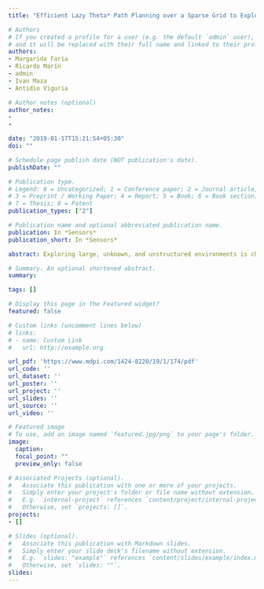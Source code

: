 ```yaml
---
title: "Efficient Lazy Theta* Path Planning over a Sparse Grid to Explore Large 3D Volumes with a Multirotor UAV"

# Authors
# If you created a profile for a user (e.g. the default `admin` user), write the username (folder name) here 
# and it will be replaced with their full name and linked to their profile.
authors:
- Margarida Faria
- Ricardo Marín
- admin
- Ivan Maza
- Antidio Viguria

# Author notes (optional)
author_notes:
-
-

date: "2019-01-17T15:21:54+05:30"
doi: ""

# Schedule page publish date (NOT publication's date).
publishDate: ""

# Publication type.
# Legend: 0 = Uncategorized; 1 = Conference paper; 2 = Journal article;
# 3 = Preprint / Working Paper; 4 = Report; 5 = Book; 6 = Book section;
# 7 = Thesis; 8 = Patent
publication_types: ["2"]

# Publication name and optional abbreviated publication name.
publication: In *Sensors*
publication_short: In *Sensors*

abstract: Exploring large, unknown, and unstructured environments is challenging for Unmanned Aerial Vehicles (UAVs), but they are valuable tools to inspect large structures safely and efficiently. The Lazy Theta* path-planning algorithm is revisited and adapted to generate paths fast enough to be used in real time and outdoors in large 3D scenarios. In real unknown scenarios, a given minimum safety distance to the nearest obstacle or unknown space should be observed, increasing the associated obstacle detection queries, and creating a bottleneck in the path-planning algorithm. We have reduced the dimension of the problem by considering geometrical properties to speed up these computations. On the other hand, we have also applied a non-regular grid representation of the world to increase the performance of the path-planning algorithm. In particular, a sparse resolution grid in the form of an octree is used, organizing the measurements spatially, merging voxels when they are of the same state. Additionally, the number of neighbors is trimmed to match the sparse tree to reduce the number of obstacle detection queries. The development methodology adopted was Test-Driven Development (TDD) and the outcome was evaluated in real outdoors flights with a multirotor UAV. In the results, the performance shows over 90 percent decrease in overall path generation computation time. Furthermore, our approach scales well with the safety distance increases. 

# Summary. An optional shortened abstract.
summary: 

tags: []

# Display this page in the Featured widget?
featured: false

# Custom links (uncomment lines below)
# links:
# - name: Custom Link
#   url: http://example.org

url_pdf: 'https://www.mdpi.com/1424-8220/19/1/174/pdf'
url_code: ''
url_dataset: ''
url_poster: ''
url_project: ''
url_slides: ''
url_source: ''
url_video: ''

# Featured image
# To use, add an image named `featured.jpg/png` to your page's folder. 
image:
  caption: 
  focal_point: ""
  preview_only: false

# Associated Projects (optional).
#   Associate this publication with one or more of your projects.
#   Simply enter your project's folder or file name without extension.
#   E.g. `internal-project` references `content/project/internal-project/index.md`.
#   Otherwise, set `projects: []`.
projects:
- []

# Slides (optional).
#   Associate this publication with Markdown slides.
#   Simply enter your slide deck's filename without extension.
#   E.g. `slides: "example"` references `content/slides/example/index.md`.
#   Otherwise, set `slides: ""`.
slides: 
---
```


<!-- {{% callout note %}}
Click the *Cite* button above to demo the feature to enable visitors to import publication metadata into their reference management software.
{{% /callout %}}

{{% callout note %}}
Create your slides in Markdown - click the *Slides* button to check out the example.
{{% /callout %}}

Supplementary notes can be added here, including [code, math, and images](https://wowchemy.com/docs/writing-markdown-latex/).
 -->